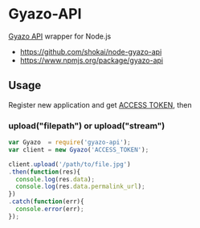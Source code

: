 # Gyazo-API

[Gyazo API](https://gyazo.com/api/docs) wrapper for Node.js

- https://github.com/shokai/node-gyazo-api
- https://www.npmjs.org/package/gyazo-api


## Usage

Register new application and get [ACCESS TOKEN](https://gyazo.com/oauth/applications), then

### upload("filepath") or upload("stream")

```javascript
var Gyazo  = require('gyazo-api');
var client = new Gyazo('ACCESS_TOKEN');

client.upload('/path/to/file.jpg')
.then(function(res){
  console.log(res.data);
  console.log(res.data.permalink_url);
})
.catch(function(err){
  console.error(err);
});
```
